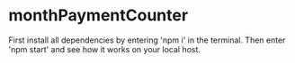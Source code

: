 # monthPaymentCounter

First install all dependencies by entering 'npm i' in the terminal. Then enter 'npm start' and see how it works on your local host.
